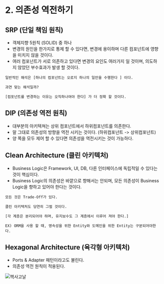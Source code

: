 # 2. 의존성 역전하기

## SRP (단일 책임 원칙)
- 객체지향 5원칙 (SOLID) 중 하나
- 변경의 원인을 한가지로 통제 할 수 있다면, 
  변경에 용이하며 다른 컴포넌트에 영향을 미치지 않을 것이다.
- 여러 컴포넌트가 서로 의존하고 있다면 변경의 요인도 여러가지 일 것이며, 
  의도하지 않았던 부수효과가 발생 할 것이다.
```text
일반적인 해석은 [하나의 컴포넌트는 오로지 하나의 일만을 수행한다 ] 이다.

과연 맞는 해석일까?

[컴포넌트를 변경하는 이유는 오직하나여야 한다] 가 더 정확 할 것이다.
```

## DIP (의존성 역전 원칙)
- 대부분의 아키텍쳐는 상위 컴포넌트에서 하위컴포넌트를 의존한다.
- 말 그대로 의존성의 방향을 역전 시키는 것이다. (하위컴포넌트 -> 상위컴포넌트)
- 양 쪽을 모두 제어 할 수 있다면 의존성을 역전시키는 것이 가능하다.

## Clean Architecture (클린 아키텍처)
- Business Logic은 Framework, UI, DB, 다른 인터페이스에 독립적일 수 있다는 것이 핵심이다.
- Business Logic의 의존성은 바깥으로 향해서는 안되며, 모든 의존성이 Business Logic을 향하고 있어야 한다는 것이다.

```text
모든 것은 Trade-Off가 있다.

클린 아키텍처도 당연히 그럴 것이다.

[각 계층은 분리되어야 하며, 유지보수도 그 계층에서 이루어 져야 한다.]

EX) ORM을 사용 할 때, 영속성을 위한 Entity와 도메인을 위한 Entity는 구분되어야한다.
```

## Hexagonal Architecture (육각형 아키텍처)
- Ports & Adapter 패턴이라고도 불린다.
- 의존성 역전 원칙이 적용된다.

![헥사고날](https://user-images.githubusercontent.com/57896918/182402393-ea7064fa-ac4b-42b1-bcb9-5ed4c29c8e08.png)
